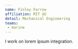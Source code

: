 ```yaml
---
name: Finley Farrow
affiliation: MIT UG
detail: Mechanical Engineering
teams:
 - marine
---
```


I work on lorem ipsum integration.
